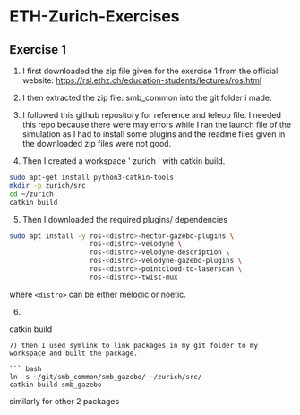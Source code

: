 # ETH-Zurich-Exercises

## Exercise 1
1) I first downloaded the zip file given for the exercise 1 from the official website: https://rsl.ethz.ch/education-students/lectures/ros.html
2) I then extracted the zip file: smb_common into the git folder i made.
3) I followed this github repository for reference and teleop file. I needed this repo because there were may errors while I ran the launch file of the simulation as I had to install some plugins and the readme files given in the downloaded zip files were not good.

4) Then I created a workspace ' zurich ' with catkin build.
``` bash
sudo apt-get install python3-catkin-tools
mkdir -p zurich/src
cd ~/zurich
catkin build
```

5) Then I downloaded the required plugins/ dependencies
``` bash
sudo apt install -y ros-<distro>-hector-gazebo-plugins \
                    ros-<distro>-velodyne \
                    ros-<distro>-velodyne-description \
                    ros-<distro>-velodyne-gazebo-plugins \
                    ros-<distro>-pointcloud-to-laserscan \
                    ros-<distro>-twist-mux
```
where `<distro>` can be either melodic or noetic.

6) ``` bash
catkin build
```
7) then I used symlink to link packages in my git folder to my workspace and built the package.

``` bash
ln -s ~/git/smb_common/smb_gazebo/ ~/zurich/src/
catkin build smb_gazebo
```
similarly for other 2 packages



 
